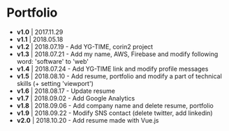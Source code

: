 # Portfolio
- **v1.0** | 2017.11.29
- **v1.1** | 2018.05.18
- **v1.2** | 2018.07.19 - Add YG-TIME, corin2 project
- **v1.3** | 2018.07.21 - Add my name, AWS, Firebase and modify following word: 'software' to 'web'
- **v1.4** | 2018.07.24 - Add YG-TIME link and modify profile messages
- **v1.5** | 2018.08.10 - Add resume, portfolio and modify a part of technical skills (+ setting 'viewport')
- **v1.6** | 2018.08.17 - Update resume
- **v1.7** | 2018.09.02 - Add Google Analytics
- **v1.8** | 2018.09.06 - Add company name and delete resume, portfolio
- **v1.9** | 2018.09.22 - Modify SNS contact (delete twitter, add linkedin)
- **v2.0** | 2018.10.20 - Add resume made with Vue.js
